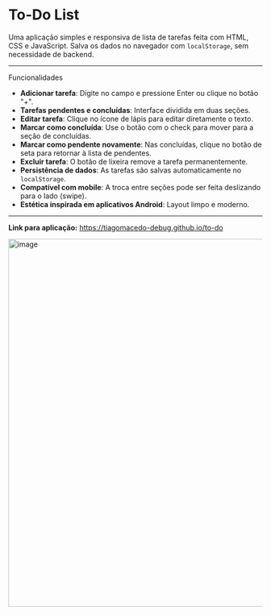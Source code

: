 # To-Do List

Uma aplicação simples e responsiva de lista de tarefas feita com HTML, CSS e JavaScript. Salva os dados no navegador com `localStorage`, sem necessidade de backend.

---

Funcionalidades

- **Adicionar tarefa**: Digite no campo e pressione Enter ou clique no botão "+".
- **Tarefas pendentes e concluídas**: Interface dividida em duas seções.
- **Editar tarefa**: Clique no ícone de lápis para editar diretamente o texto.
- **Marcar como concluída**: Use o botão com o check para mover para a seção de concluídas.
- **Marcar como pendente novamente**: Nas concluídas, clique no botão de seta para retornar à lista de pendentes.
- **Excluir tarefa**: O botão de lixeira remove a tarefa permanentemente.
- **Persistência de dados**: As tarefas são salvas automaticamente no `localStorage`.
- **Compatível com mobile**: A troca entre seções pode ser feita deslizando para o lado (swipe).
- **Estética inspirada em aplicativos Android**: Layout limpo e moderno.

---
**Link para aplicação:** https://tiagomacedo-debug.github.io/to-do

<img width="1391" height="730" alt="image" src="https://github.com/user-attachments/assets/3f432420-612b-4f8f-9074-5f81eede0920" />
